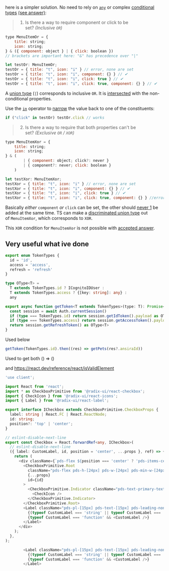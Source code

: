 here is a simpler solution. No need to rely on [`any`](https://www.typescriptlang.org/docs/handbook/2/everyday-types.html#any) or complex [conditional types](https://www.typescriptlang.org/docs/handbook/2/conditional-types.html) [(see answer)](https://stackoverflow.com/a/49725198/5669456):

> 1. Is there a way to require component or click to be set? _(Inclusive `OR`)_

```javascript
type MenuItemOr = {
    title: string;
    icon: string;
} & ({ component: object } | { click: boolean }) 
// brackets are important here: "&" has precedence over "|"

let testOr: MenuItemOr;
testOr = { title: "t", icon: "i" } // error, none are set
testOr = { title: "t", icon: "i", component: {} } // ✔
testOr = { title: "t", icon: "i", click: true } // ✔
testOr = { title: "t", icon: "i", click: true, component: {} } // ✔
```

A [union type](https://www.typescriptlang.org/docs/handbook/2/everyday-types.html#union-types) (`|`) corresponds to inclusive `OR`. It is [intersected](https://www.typescriptlang.org/docs/handbook/2/objects.html#intersection-types) with the non-conditional properties.

Use the [`in`](https://www.typescriptlang.org/docs/handbook/2/narrowing.html#the-in-operator-narrowing) operator to [narrow](https://www.typescriptlang.org/docs/handbook/2/narrowing.html) the value back to one of the constituents:

```javascript
if ("click" in testOr) testOr.click // works 
```

> 2. Is there a way to require that both properties can't be set? _(Exclusive `OR` / `XOR`)_

```javascript
type MenuItemXor = {
    title: string;
    icon: string;
} & (
        | { component: object; click?: never }
        | { component?: never; click: boolean }
    )

let testXor: MenuItemXor;
testXor = { title: "t", icon: "i" } // error, none are set
testXor = { title: "t", icon: "i", component: {} } // ✔
testXor = { title: "t", icon: "i", click: true } // ✔
testXor = { title: "t", icon: "i", click: true, component: {} } //error,both set
```

Basically _either_ `component` _or_ `click` can be set, the other should [never 1](https://www.typescriptlang.org/docs/handbook/basic-types.html#never) be added at the same time. TS can make a [discriminated union type](https://www.typescriptlang.org/docs/handbook/advanced-types.html#discriminated-unions) out of `MenuItemXor`, which corresponds to `XOR`.

This `XOR` condition for `MenuItemXor` is not possible with [accepted answer](https://stackoverflow.com/a/40510700/5669456).




## Very useful what ive done
```ts
export enum TokenTypes {
  id = 'id',
  access = 'access',
  refresh = 'refresh'
}

type OType<T> =
  T extends TokenTypes.id ? ICognitoIDUser :
  T extends TokenTypes.access ? {[key: string]: any} :
  any

export async function getToken<T extends TokenTypes>(type: T): Promise<OType<T>> {
  const session = await Auth.currentSession()
  if (type === TokenTypes.id) return session.getIdToken().payload as OType<T>
  if (type === TokenTypes.access) return session.getAccessToken().payload as OType<T>
  return session.getRefreshToken() as OType<T>
}


```
Used below
```ts
getToken(TokenTypes.id).then((res) => getPets(res?.ansiraId))
```


Used to get both () => () <div> </div> and <Eleemtn />
https://react.dev/reference/react/isValidElement

```ts
'use client';

import React from 'react';
import * as CheckboxPrimitive from '@radix-ui/react-checkbox';
import { CheckIcon } from '@radix-ui/react-icons';
import { Label } from '@radix-ui/react-label';

export interface ICheckbox extends CheckboxPrimitive.CheckboxProps {
  label: string | React.FC | React.ReactNode;
  id: string;
  position?: 'top' | 'center';
}

// eslint-disable-next-line
export const Checkbox = React.forwardRef<any, ICheckbox>(
  // eslint-disable-next-line
  ({ label: CustomLabel, id, position = 'center', ...props }, ref) => {
    return (
      <div className={`pds-flex ${position === 'center' ? 'pds-items-center' : 'pds-items-start'}`}>
        <CheckboxPrimitive.Root
          className="pds-flex pds-h-[24px] pds-w-[24px] pds-min-w-[24px] pds-items-center pds-justify-center pds-rounded-[2px] pds-border-thick pds-border-neutral pds-bg-primary-text pds-outline-none pds-outline-offset-2 aria-checked:pds-bg-neutral data-[error=true]:pds-outline-error"
          {...props}
          id={id}
        >
          <CheckboxPrimitive.Indicator className="pds-text-primary-text">
            <CheckIcon />
          </CheckboxPrimitive.Indicator>
        </CheckboxPrimitive.Root>
        <Label className="pds-pl-[15px] pds-text-[15px] pds-leading-none" htmlFor={id}>
          {(typeof CustomLabel === 'string' || typeof CustomLabel === 'object') && CustomLabel}
          {typeof CustomLabel === 'function' && <CustomLabel />}
        </Label>
      </div>
    );
  },
);

```

```ts
        <Label className="pds-pl-[15px] pds-text-[15px] pds-leading-none" htmlFor={id}>
          {(typeof CustomLabel === 'string' || typeof CustomLabel === 'object') && CustomLabel}
          {typeof CustomLabel === 'function' && <CustomLabel />}
        </Label>

```